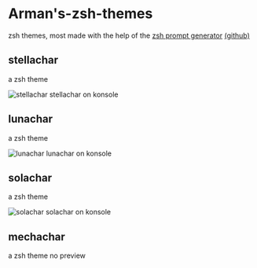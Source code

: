 # Arman's-zsh-themes
zsh themes, most made with the help of the [zsh prompt generator](https://zsh-prompt-generator.site/) [(github)](https://github.com/k-yokoishi/zsh-prompt-generator)

## stellachar
a zsh theme

![stellachar](https://raw.githubusercontent.com/r-mohammadi1/armans-zsh-themes/main/stellachar.png)
stellachar on konsole

## lunachar
a zsh theme 

![lunachar](https://raw.githubusercontent.com/r-mohammadi1/armans-zsh-themes/main/lunachar.png)
lunachar on konsole

## solachar
a zsh theme

![solachar](https://raw.githubusercontent.com/r-mohammadi1/armans-zsh-themes/main/solachar.png)
solachar on konsole

## mechachar
a zsh theme
no preview
